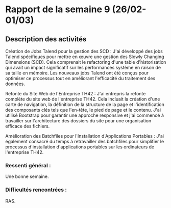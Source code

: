 # Rapport de la semaine 9 (26/02-01/03)
## Description des activités 
Création de Jobs Talend pour la gestion des SCD : J'ai développé des jobs Talend spécifiques pour mettre en œuvre une gestion des Slowly Changing Dimensions (SCD). Cela comprenait le refactoring d'une table d'historisation qui avait un impact significatif sur les performances système en raison de sa taille en mémoire. Les nouveaux jobs Talend ont été conçus pour optimiser ce processus tout en améliorant l'efficacité du traitement des données.

Refonte du Site Web de l'Entreprise TH42 : J'ai entrepris la refonte complète du site web de l'entreprise TH42. Cela incluait la création d'une carte de navigation, la définition de la structure de la page et l'identification des composants clés tels que l'en-tête, le pied de page et le contenu. J'ai utilisé Bootstrap pour garantir une approche responsive et j'ai commencé à travailler sur l'architecture des dossiers du site pour une organisation efficace des fichiers.

Amélioration des Batchfiles pour l'Installation d'Applications Portables : J'ai également consacré du temps à retravailler des batchfiles pour simplifier le processus d'installation d'applications portables sur les ordinateurs de l'entreprise TH42.

### Ressenti général :
Une bonne semaine.

### Difficultés rencontrées :
RAS.
